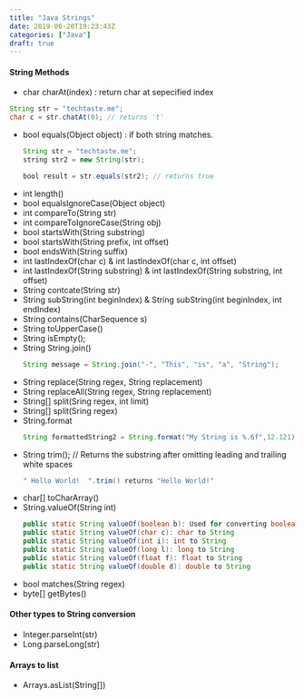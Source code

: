 ```yaml
---
title: "Java Strings"
date: 2019-06-20T19:23:43Z
categories: ["Java"]
draft: true
---
```


#### **String Methods**
* char charAt(index) : return char at sepecified index
``` java
String str = "techtaste.me";
char c = str.chatAt(0); // returns 't'
```

* bool equals(Object object) : if both string matches.
	``` java
	String str = "techtaste.me";
	string str2 = new String(str);
	
	bool result = str.equals(str2); // returns true
	```
* int length()
* bool equalsIgnoreCase(Object object)
* int compareTo(String str)
* int compareToIgnoreCase(String obj)
* bool startsWith(String substring)
* bool startsWith(String prefix, int offset)
* bool endsWith(String suffix)
* int lastIndexOf(char c) & int lastIndexOf(char c, int offset)
* int lastIndexOf(String substring) & int lastIndexOf(String substring, int offset)
* String contcate(String str)
* String subString(int beginIndex) & String subString(int beginIndex, int endIndex) 
* String contains(CharSequence s)
* String toUpperCase()
* String isEmpty();
* String String.join()
	``` java
	String message = String.join("-", "This", "is", "a", "String");
	``` 
* String replace(String regex, String replacement)
* String replaceAll(String regex, String replacement)
* String[] split(Sring regex, int limit)
* String[] split(Sring regex)
* String.format
	``` java
	String formattedString2 = String.format("My String is %.6f",12.121);
	```
* String trim(); // Returns the substring after omitting leading and trailing white spaces
	``` java
	" Hello World!  ".trim() returns "Hello World!"
	```
* char[] toCharArray()
* String.valueOf(String int)
	``` java
	public static String valueOf(boolean b): Used for converting boolean value to a String
	public static String valueOf(char c): char to String
	public static String valueOf(int i): int to String
	public static String valueOf(long l): long to String
	public static String valueOf(float f): float to String
	public static String valueOf(double d): double to String
	```
* bool matches(String regex)
* byte[] getBytes()

#### Other types to String conversion
* Integer.parseInt(str)
* Long.parseLong(str)

#### Arrays to list
* Arrays.asList(String[])